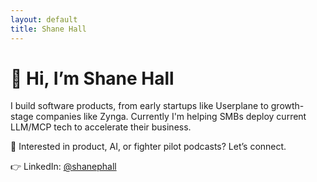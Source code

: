 ```yaml
---
layout: default
title: Shane Hall
---
```


# 👋 Hi, I’m Shane Hall

I build software products, from early startups like Userplane to growth-stage companies like Zynga. Currently I'm helping SMBs deploy current LLM/MCP tech to accelerate their business.

🚀 Interested in product, AI, or fighter pilot podcasts? Let’s connect.

👉 LinkedIn: [@shanephall](https://www.linkedin.com/in/shanephall)
